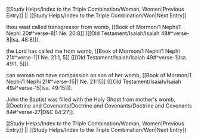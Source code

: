 [[Study Helps/Index to the Triple Combination/Woman, Women|Previous Entry]]  ||  [[Study Helps/Index to the Triple Combination/Won|Next Entry]]

 thou wast called transgressor from womb, [[Book of Mormon/1 Nephi/1 Nephi 20#^verse-8|1 Ne. 20:8]] ([[Old Testament/Isaiah/Isaiah 48#^verse-8|Isa. 48:8]]).

 the Lord has called me from womb, [[Book of Mormon/1 Nephi/1 Nephi 21#^verse-1|1 Ne. 21:1, 5]] ([[Old Testament/Isaiah/Isaiah 49#^verse-1|Isa. 49:1, 5]]).

 can woman not have compassion on son of her womb, [[Book of Mormon/1 Nephi/1 Nephi 21#^verse-15|1 Ne. 21:15]] ([[Old Testament/Isaiah/Isaiah 49#^verse-15|Isa. 49:15]]).

 John the Baptist was filled with the Holy Ghost from mother's womb, [[Doctrine and Covenants/Doctrine and Covenants/Doctrine and Covenants 84#^verse-27|D&C 84:27]].

[[Study Helps/Index to the Triple Combination/Woman, Women|Previous Entry]]  ||  [[Study Helps/Index to the Triple Combination/Won|Next Entry]]